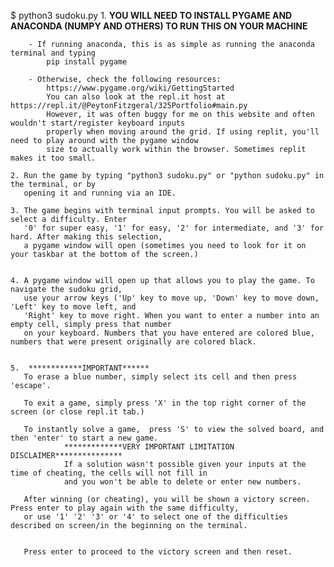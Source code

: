$ python3 sudoku.py
    1. **YOU WILL NEED TO INSTALL PYGAME AND ANACONDA (NUMPY AND OTHERS) TO RUN THIS ON YOUR MACHINE**

        - If running anaconda, this is as simple as running the anaconda terminal and typing
            pip install pygame

        - Otherwise, check the following resources:
            https://www.pygame.org/wiki/GettingStarted
            You can also look at the repl.it host at https://repl.it/@PeytonFitzgeral/325Portfolio#main.py
            However, it was often buggy for me on this website and often wouldn't start/register keyboard inputs
            properly when moving around the grid. If using replit, you'll need to play around with the pygame window
            size to actually work within the browser. Sometimes replit makes it too small.

    2. Run the game by typing "python3 sudoku.py" or "python sudoku.py" in the terminal, or by
       opening it and running via an IDE.

    3. The game begins with terminal input prompts. You will be asked to select a difficulty. Enter
       '0' for super easy, '1' for easy, '2' for intermediate, and '3' for hard. After making this selection,
       a pygame window will open (sometimes you need to look for it on your taskbar at the bottom of the screen.)


    4. A pygame window will open up that allows you to play the game. To navigate the sudoku grid,
       use your arrow keys ('Up' key to move up, 'Down' key to move down, 'Left' key to move left, and
       'Right' key to move right. When you want to enter a number into an empty cell, simply press that number
       on your keyboard. Numbers that you have entered are colored blue, numbers that were present originally are colored black.


    5.  ************IMPORTANT******
       To erase a blue number, simply select its cell and then press 'escape'.

       To exit a game, simply press 'X' in the top right corner of the screen (or close repl.it tab.)

       To instantly solve a game,  press 'S' to view the solved board, and then 'enter' to start a new game.
                *************VERY IMPORTANT LIMITATION DISCLAIMER***************
                If a solution wasn't possible given your inputs at the time of cheating, the cells will not fill in
                and you won't be able to delete or enter new numbers.

       After winning (or cheating), you will be shown a victory screen. Press enter to play again with the same difficulty,
       or use '1' '2' '3' or '4' to select one of the difficulties described on screen/in the beginning on the terminal.


       Press enter to proceed to the victory screen and then reset.